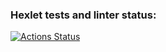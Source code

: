 ### Hexlet tests and linter status:
[![Actions Status](https://github.com/Sok0l/frontend-project-lvl1/workflows/hexlet-check/badge.svg)](https://github.com/Sok0l/frontend-project-lvl1/actions)